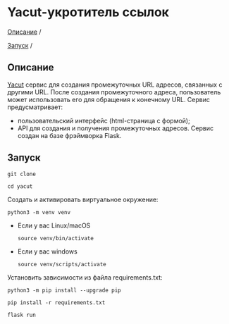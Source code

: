# Yacut-укротитель ссылок

[Описание](#описание) /

[Запуск](#Запуск) /

## Описание

[Yacut](https://github.com/slavspart/yacut) сервис для создания промежуточных URL адресов, связанных с другими URL.
После создания промежуточного адреса, пользователь может использовать его для обращения к конечному URL.
Сервис предусматривает:
- пользовательский интерфейс (html-страница с формой);
- API для создания и получения промежуточных адресов.
Сервис создан на базе фрэймворка Flask.

## Запуск

```
git clone 
```

```
cd yacut
```

Cоздать и активировать виртуальное окружение:

```
python3 -m venv venv
```

* Если у вас Linux/macOS

    ```
    source venv/bin/activate
    ```

* Если у вас windows

    ```
    source venv/scripts/activate
    ```

Установить зависимости из файла requirements.txt:

```
python3 -m pip install --upgrade pip
```

```
pip install -r requirements.txt
```
```
flask run
```
